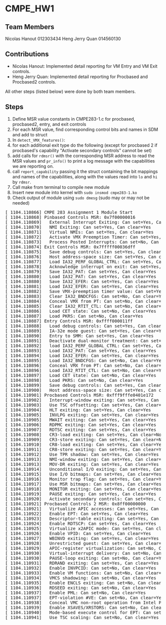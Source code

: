 # CMPE_HW1

## Team Members
Nicolas Hanout 012303434
Heng Jerry Quan 014560130

## Contributions
- Nicolas Hanout: Implemented detail reporting for VM Entry and VM Exit controls.
- Heng Jerry Quan: Implemented detail reporting for Procbased and Procbased2 controls.

All other steps (listed below) were done by both team members.

## Steps

1. Define MSR value constants in CMPE283-1.c for procbased, procbased2, entry, and exit controls
2. For each MSR value, find corresponding control bits and names in SDM and add to struct
3. In `detect_VMX_features()`:
  1. for each additional exit type do the following (except for procbased 2 if procbased's capability "Activate secondary controls" cannot be set)
  2. add calls for `rdmsr()` with the corresponding MSR address to read the MSR values and `pr_info()` to print a log message with the capabilities we are reporting on.
  3. call `report_capability` passing it the struct containing the bit mappings and names of the capabilities, along with the values read into `lo` and `hi` by `rdmsr`.
5. Call make from terminal to compile new module
6. Insert new module into kernel with `sudo insmod cmpe283-1.ko`
7. Check output of module using `sudo dmesg` (sudo may or may not be needed)

<pre>
[ 1104.110866] CMPE 283 Assignment 1 Module Start
[ 1104.110868] Pinbased Controls MSR: 0x7f00000016
[ 1104.110869]   External Interrupt Exiting: Can set=Yes, Can clear=Yes
[ 1104.110870]   NMI Exiting: Can set=Yes, Can clear=Yes
[ 1104.110871]   Virtual NMIs: Can set=Yes, Can clear=Yes
[ 1104.110872]   Activate VMX Preemption Timer: Can set=Yes, Can clear=Yes
[ 1104.110873]   Process Posted Interrupts: Can set=No, Can clear=Yes
[ 1104.110874] Exit Controls MSR: 0x7fffff00036dff
[ 1104.110875]   Save debug controls: Can set=Yes, Can clear=No
[ 1104.110876]   Host address-space size: Can set=Yes, Can clear=Yes
[ 1104.110877]   Load IA32_PERF_GLOBAL_CTRL: Can set=Yes, Can clear=Yes
[ 1104.110878]   Acknowledge interrupt on exit: Can set=Yes, Can clear=Yes
[ 1104.110879]   Save IA32_PAT: Can set=Yes, Can clear=Yes
[ 1104.110880]   Load IA32_PAT: Can set=Yes, Can clear=Yes
[ 1104.110880]   Save IA32_EFER: Can set=Yes, Can clear=Yes
[ 1104.110881]   Load IA32_EFER: Can set=Yes, Can clear=Yes
[ 1104.110882]   Save VMX-preemption timer value: Can set=Yes, Can clear=Yes
[ 1104.110883]   Clear IA32_BNDCFGS: Can set=No, Can clear=Yes
[ 1104.110884]   Conceal VMX from PT: Can set=No, Can clear=Yes
[ 1104.110885]   Clear IA32_RTIT_CTL: Can set=No, Can clear=Yes
[ 1104.110886]   Load CET state: Can set=No, Can clear=Yes
[ 1104.110887]   Load PKRS: Can set=No, Can clear=Yes
[ 1104.110887] Entry Controls MSR: 0xffff000011ff
[ 1104.110888]   Load debug controls: Can set=Yes, Can clear=No
[ 1104.110889]   IA-32e mode guest: Can set=Yes, Can clear=Yes
[ 1104.110890]   Entry to SMM: Can set=Yes, Can clear=Yes
[ 1104.110891]   Deactivate dual-monitor treatment: Can set=Yes, Can clear=Yes
[ 1104.110892]   load IA32_PERF_GLOBAL_CTRL: Can set=Yes, Can clear=Yes
[ 1104.110893]   Load IA32_PAT: Can set=Yes, Can clear=Yes
[ 1104.110894]   Load IA32_EFER: Can set=Yes, Can clear=Yes
[ 1104.110895]   Load IA32_BNDCFGS: Can set=No, Can clear=Yes
[ 1104.110896]   Conceal VMX from PT: Can set=No, Can clear=Yes
[ 1104.110896]   Load IA32_RTIT_CTL: Can set=No, Can clear=Yes
[ 1104.110897]   Load CET state: Can set=No, Can clear=Yes
[ 1104.110898]   Load PKRS: Can set=No, Can clear=Yes
[ 1104.110899]   Save debug controls: Can set=Yes, Can clear=No
[ 1104.110900]   Host address-space size: Can set=Yes, Can clear=Yes
[ 1104.110901] Procbased Controls MSR: 0xfff9fffe0401e172
[ 1104.110902]   Interrupt-window exiting: Can set=Yes, Can clear=Yes
[ 1104.110903]   Use TSC offsetting: Can set=Yes, Can clear=Yes
[ 1104.110904]   HLT exiting: Can set=Yes, Can clear=Yes
[ 1104.110905]   INVLPG exiting: Can set=Yes, Can clear=Yes
[ 1104.110905]   MWAIT exiting: Can set=Yes, Can clear=Yes
[ 1104.110906]   RDPMC exiting: Can set=Yes, Can clear=Yes
[ 1104.110907]   RDTSC exiting: Can set=Yes, Can clear=Yes
[ 1104.110908]   CR3-load exiting: Can set=Yes, Can clear=No
[ 1104.110909]   CR3-store exiting: Can set=Yes, Can clear=No
[ 1104.110910]   CR8-load exiting: Can set=Yes, Can clear=Yes
[ 1104.110911]   CR8-store exiting: Can set=Yes, Can clear=Yes
[ 1104.110912]   Use TPR shadow: Can set=Yes, Can clear=Yes
[ 1104.110913]   NMI-window exiting: Can set=Yes, Can clear=Yes
[ 1104.110913]   MOV-DR exiting: Can set=Yes, Can clear=Yes
[ 1104.110914]   Unconditional I/O exiting: Can set=Yes, Can clear=Yes
[ 1104.110915]   Use I/O bitmaps: Can set=Yes, Can clear=Yes
[ 1104.110916]   Monitor trap flag: Can set=Yes, Can clear=Yes
[ 1104.110917]   Use MSR bitmaps: Can set=Yes, Can clear=Yes
[ 1104.110918]   MONITOR exiting: Can set=Yes, Can clear=Yes
[ 1104.110919]   PAUSE exiting: Can set=Yes, Can clear=Yes
[ 1104.110920]   Activate secondary controls: Can set=Yes, Can clear=Yes
[ 1104.110921] Procbased Controls 2 MSR: 0x8ff00000000
[ 1104.110921]   Virtualize APIC accesses: Can set=Yes, Can clear=Yes
[ 1104.110922]   Enable EPT: Can set=Yes, Can clear=Yes
[ 1104.110923]   Descriptor-table exiting: Can set=Yes, Can clear=Yes
[ 1104.110924]   Enable RDTSCP: Can set=Yes, Can clear=Yes
[ 1104.110925]   Virtualize x2APIC mode: Can set=Yes, Can clear=Yes
[ 1104.110926]   Enable VPID: Can set=Yes, Can clear=Yes
[ 1104.110927]   WBINVD exiting: Can set=Yes, Can clear=Yes
[ 1104.110928]   Unrestricted guest: Can set=Yes, Can clear=Yes
[ 1104.110929]   APIC-register virtualization: Can set=No, Can clear=Yes
[ 1104.110930]   Virtual-interrupt delivery: Can set=No, Can clear=Yes
[ 1104.110930]   PAUSE-loop exiting: Can set=No, Can clear=Yes
[ 1104.110931]   RDRAND exiting: Can set=Yes, Can clear=Yes
[ 1104.110932]   Enable INVPCID: Can set=No, Can clear=Yes
[ 1104.110933]   Enable VM functions: Can set=No, Can clear=Yes
[ 1104.110934]   VMCS shadowing: Can set=No, Can clear=Yes
[ 1104.110935]   Enable ENCLS exiting: Can set=No, Can clear=Yes
[ 1104.110936]   RDSEED exiting: Can set=No, Can clear=Yes
[ 1104.110937]   Enable PML: Can set=No, Can clear=Yes
[ 1104.110937]   EPT-violation #VE: Can set=No, Can clear=Yes
[ 1104.110938]   Conceal VMC non-root operation from Intel PT: Can set=No, Can clear=Yes
[ 1104.110939]   Enable XSAVES/XRSTORS: Can set=No, Can clear=Yes
[ 1104.110940]   Mode-based execute control for EPT: Can set=No, Can clear=Yes
[ 1104.110941]   Use TSC scaling: Can set=No, Can clear=Yes
</ pre>
